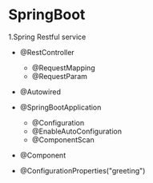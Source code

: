 # SpringBoot

1.Spring Restful service
- @RestController
	- @RequestMapping
	- @RequestParam
	
- @Autowired

- @SpringBootApplication
	- @Configuration
	- @EnableAutoConfiguration
	- @ComponentScan
	
- @Component

- @ConfigurationProperties("greeting")